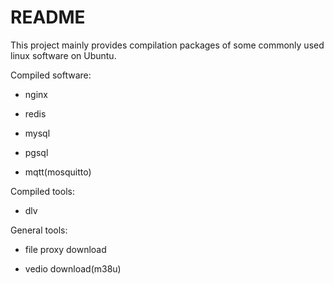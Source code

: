 # README

This project mainly provides compilation packages of some commonly used linux software on Ubuntu.

Compiled software:

- nginx

- redis

- mysql

- pgsql

- mqtt(mosquitto)


Compiled tools:

- dlv

General tools:

- file proxy download

- vedio download(m38u)

